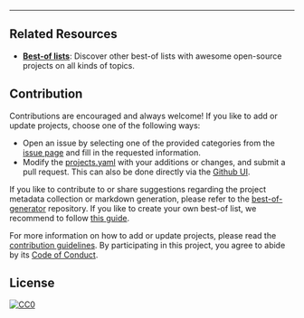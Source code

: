 
---

## Related Resources

- [**Best-of lists**](https://best-of.org): Discover other best-of lists with awesome open-source projects on all kinds of topics.

## Contribution

Contributions are encouraged and always welcome! If you like to add or update projects, choose one of the following ways:

- Open an issue by selecting one of the provided categories from the [issue page](https://github.com/matan-h/written-in-textual/issues/new/choose) and fill in the requested information.
- Modify the [projects.yaml](https://github.com/matan-h/written-in-textual/blob/main/projects.yaml) with your additions or changes, and submit a pull request. This can also be done directly via the [Github UI](https://github.com/matan-h/written-in-textual/edit/main/projects.yaml).

If you like to contribute to or share suggestions regarding the project metadata collection or markdown generation, please refer to the [best-of-generator](https://github.com/best-of-lists/best-of-generator) repository. If you like to create your own best-of list, we recommend to follow [this guide](https://github.com/best-of-lists/best-of/blob/main/create-best-of-list.md).

For more information on how to add or update projects, please read the [contribution guidelines](https://github.com/matan-h/written-in-textual/blob/main/CONTRIBUTING.md). By participating in this project, you agree to abide by its [Code of Conduct](https://github.com/matan-h/written-in-textual/blob/main/.github/CODE_OF_CONDUCT.md).

## License

[![CC0](https://mirrors.creativecommons.org/presskit/buttons/88x31/svg/by-sa.svg)](https://creativecommons.org/licenses/by-sa/4.0/)
